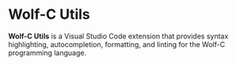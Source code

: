 # Wolf-C Utils

**Wolf-C Utils** is a Visual Studio Code extension that provides syntax highlighting, autocompletion, formatting, and linting for the Wolf-C programming language.